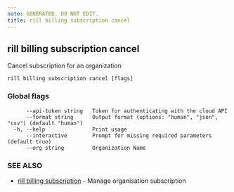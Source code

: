 ```yaml
---
note: GENERATED. DO NOT EDIT.
title: rill billing subscription cancel
---
```

## rill billing subscription cancel

Cancel subscription for an organization

```
rill billing subscription cancel [flags]
```

### Global flags

```
      --api-token string   Token for authenticating with the cloud API
      --format string      Output format (options: "human", "json", "csv") (default "human")
  -h, --help               Print usage
      --interactive        Prompt for missing required parameters (default true)
      --org string         Organization Name
```

### SEE ALSO

* [rill billing subscription](subscription.md)	 - Manage organisation subscription

